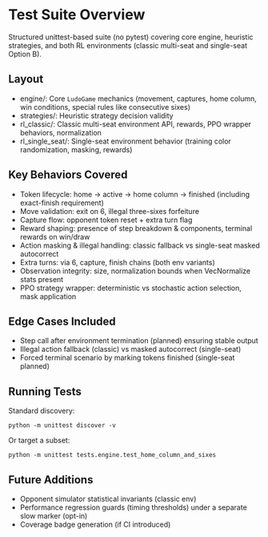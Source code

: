 # Test Suite Overview

Structured unittest-based suite (no pytest) covering core engine, heuristic strategies, and both RL environments (classic multi-seat and single-seat Option B).

## Layout
- engine/: Core `LudoGame` mechanics (movement, captures, home column, win conditions, special rules like consecutive sixes)
- strategies/: Heuristic strategy decision validity
- rl_classic/: Classic multi-seat environment API, rewards, PPO wrapper behaviors, normalization
- rl_single_seat/: Single-seat environment behavior (training color randomization, masking, rewards)

## Key Behaviors Covered
- Token lifecycle: home -> active -> home column -> finished (including exact-finish requirement)
- Move validation: exit on 6, illegal three-sixes forfeiture
- Capture flow: opponent token reset + extra turn flag
- Reward shaping: presence of step breakdown & components, terminal rewards on win/draw
- Action masking & illegal handling: classic fallback vs single-seat masked autocorrect
- Extra turns: via 6, capture, finish chains (both env variants)
- Observation integrity: size, normalization bounds when VecNormalize stats present
- PPO strategy wrapper: deterministic vs stochastic action selection, mask application

## Edge Cases Included
- Step call after environment termination (planned) ensuring stable output
- Illegal action fallback (classic) vs masked autocorrect (single-seat)
- Forced terminal scenario by marking tokens finished (single-seat planned)

## Running Tests
Standard discovery:
```
python -m unittest discover -v
```
Or target a subset:
```
python -m unittest tests.engine.test_home_column_and_sixes
```

## Future Additions
- Opponent simulator statistical invariants (classic env)
- Performance regression guards (timing thresholds) under a separate slow marker (opt-in)
- Coverage badge generation (if CI introduced)
